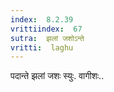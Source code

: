 ```yaml
---
index:  8.2.39
vrittiindex:  67
sutra:  झलां जशोऽन्ते
vritti:  laghu 
---
```


पदान्ते झलां जशः स्युः. वागीशः..

